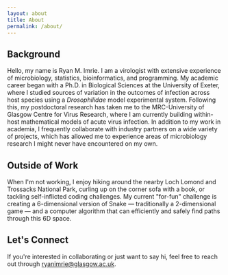 ```yaml
---
layout: about
title: About
permalink: /about/
---
```


## Background

Hello, my name is Ryan M. Imrie. I am a virologist with extensive experience of microbiology, statistics, bioinformatics, and programming. My academic career began with a Ph.D. in Biological Sciences at the University of Exeter, where I studied sources of variation in the outcomes of infection across host species using a *Drosophilidae* model experimental system. Following this, my postdoctoral research has taken me to the MRC-University of Glasgow Centre for Virus Research, where I am currently building within-host mathematical models of acute virus infection. In addition to my work in academia, I frequently collaborate with industry partners on a wide variety of projects, which has allowed me to experience areas of microbiology research I might never have encountered on my own.

## Outside of Work

When I'm not working, I enjoy hiking around the nearby Loch Lomond and Trossacks National Park, curling up on the corner sofa with a book, or tackling self-inflicted coding challenges. My current "for-fun" challenge is creating a 6-dimensional version of Snake — traditionally a 2-dimensional game — and a computer algorithm that can efficiently and safely find paths through this 6D space.

## Let's Connect

If you're interested in collaborating or just want to say hi, feel free to reach out through ryanimrie@glasgow.ac.uk.

